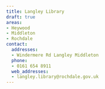 ```yaml
---
title: Langley Library
draft: true
areas:
- Heywood
- Middleton
- Rochdale
contact:
  addresses:
  - Windermere Rd Langley Middleton
  phone:
  - 0161 654 8911
  web_addresses:
  - langley.library@rochdale.gov.uk
---
```


